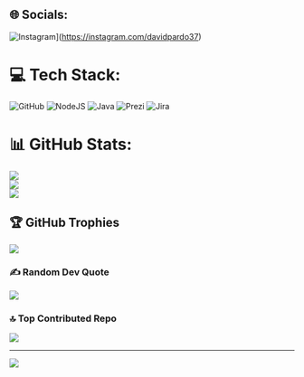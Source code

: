
## 🌐 Socials:
![Instagram](https://img.shields.io/badge/Instagram-%23E4405F.svg?logo=Instagram&logoColor=white)](https://instagram.com/davidpardo37) 

# 💻 Tech Stack:
![GitHub](https://img.shields.io/badge/github-%23121011.svg?style=for-the-badge&logo=github&logoColor=white) ![NodeJS](https://img.shields.io/badge/node.js-6DA55F?style=for-the-badge&logo=node.js&logoColor=white) ![Java](https://img.shields.io/badge/java-%23ED8B00.svg?style=for-the-badge&logo=openjdk&logoColor=white) ![Prezi](https://img.shields.io/badge/Prezi-%23000000.svg?style=for-the-badge&logo=Prezi&logoColor=white) ![Jira](https://img.shields.io/badge/jira-%230A0FFF.svg?style=for-the-badge&logo=jira&logoColor=white)
# 📊 GitHub Stats:
![](https://github-readme-stats.vercel.app/api?username=David-Pardo93&theme=merko&hide_border=false&include_all_commits=false&count_private=false)<br/>
![](https://github-readme-streak-stats.herokuapp.com/?user=David-Pardo93&theme=merko&hide_border=false)<br/>
![](https://github-readme-stats.vercel.app/api/top-langs/?username=David-Pardo93&theme=merko&hide_border=false&include_all_commits=false&count_private=false&layout=compact)

## 🏆 GitHub Trophies
![](https://github-profile-trophy.vercel.app/?username=David-Pardo93&theme=radical&no-frame=false&no-bg=true&margin-w=4)

### ✍️ Random Dev Quote
![](https://quotes-github-readme.vercel.app/api?type=vetical&theme=merko)

### 🔝 Top Contributed Repo
![](https://github-contributor-stats.vercel.app/api?username=David-Pardo93&limit=5&theme=merko&combine_all_yearly_contributions=true)

---
[![](https://visitcount.itsvg.in/api?id=David-Pardo93&icon=10&color=3)](https://visitcount.itsvg.in)

<!-- Proudly created with GPRM ( https://gprm.itsvg.in ) -->

<!--
**David-Pardo93/David-Pardo93** is a ✨ _special_ ✨ repository because its `README.md` (this file) appears on your GitHub profile.

Here are some ideas to get you started:

- 🔭 I’m currently working on ...
- 🌱 I’m currently learning ...
- 👯 I’m looking to collaborate on ...
- 🤔 I’m looking for help with ...
- 💬 Ask me about ...
- 📫 How to reach me: ...
- 😄 Pronouns: ...
- ⚡ Fun fact: ...
-->
